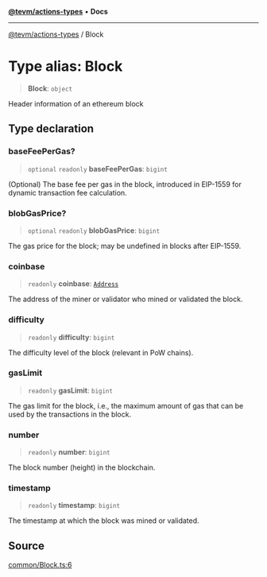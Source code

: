 [**@tevm/actions-types**](../README.md) • **Docs**

***

[@tevm/actions-types](../globals.md) / Block

# Type alias: Block

> **Block**: `object`

Header information of an ethereum block

## Type declaration

### baseFeePerGas?

> `optional` `readonly` **baseFeePerGas**: `bigint`

(Optional) The base fee per gas in the block, introduced in EIP-1559 for dynamic transaction fee calculation.

### blobGasPrice?

> `optional` `readonly` **blobGasPrice**: `bigint`

The gas price for the block; may be undefined in blocks after EIP-1559.

### coinbase

> `readonly` **coinbase**: [`Address`](Address.md)

The address of the miner or validator who mined or validated the block.

### difficulty

> `readonly` **difficulty**: `bigint`

The difficulty level of the block (relevant in PoW chains).

### gasLimit

> `readonly` **gasLimit**: `bigint`

The gas limit for the block, i.e., the maximum amount of gas that can be used by the transactions in the block.

### number

> `readonly` **number**: `bigint`

The block number (height) in the blockchain.

### timestamp

> `readonly` **timestamp**: `bigint`

The timestamp at which the block was mined or validated.

## Source

[common/Block.ts:6](https://github.com/evmts/tevm-monorepo/blob/main/packages/actions-types/src/common/Block.ts#L6)
